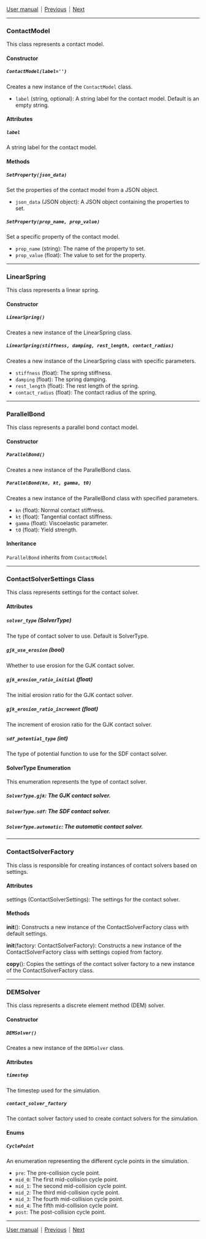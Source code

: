 ###

[User manual](user_manual.md)
┊ [Previous](cfddem_simulation.md)
┊ [Next](ref_domain.md)

-------

### ContactModel

This class represents a contact model.

#### Constructor

##### `ContactModel(label='')`

Creates a new instance of the `ContactModel` class.

- `label` (string, optional): A string label for the contact model. Default is an empty string.

#### Attributes

##### `label`

A string label for the contact model.

#### Methods

##### `SetProperty(json_data)`

Set the properties of the contact model from a JSON object.

- `json_data` (JSON object): A JSON object containing the properties to set.

##### `SetProperty(prop_name, prop_value)`

Set a specific property of the contact model.

- `prop_name` (string): The name of the property to set.
- `prop_value` (float): The value to set for the property.

------

### LinearSpring

This class represents a linear spring.

#### Constructor

##### `LinearSpring()`

Creates a new instance of the LinearSpring class.

##### `LinearSpring(stiffness, damping, rest_length, contact_radius)`

Creates a new instance of the LinearSpring class with specific parameters.

- `stiffness` (float): The spring stiffness.
- `damping` (float): The spring damping.
- `rest_length` (float): The rest length of the spring.
- `contact_radius` (float): The contact radius of the spring.

-----

### ParallelBond

This class represents a parallel bond contact model.

#### Constructor

##### `ParallelBond()`

Creates a new instance of the ParallelBond class.

##### `ParallelBond(kn, kt, gamma, t0)`

Creates a new instance of the ParallelBond class with specified parameters.

- `kn` (float): Normal contact stiffness.
- `kt` (float): Tangential contact stiffness.
- `gamma` (float): Viscoelastic parameter.
- `t0` (float): Yield strength.

#### Inheritance

`ParallelBond` inherits from `ContactModel`

-----

### ContactSolverSettings Class

This class represents settings for the contact solver.

#### Attributes

##### `solver_type` (SolverType)

The type of contact solver to use. Default is SolverType.

##### `gjk_use_erosion` (bool)

Whether to use erosion for the GJK contact solver. 

##### `gjk_erosion_ratio_initial` (float)

The initial erosion ratio for the GJK contact solver.

##### `gjk_erosion_ratio_increment` (float)

The increment of erosion ratio for the GJK contact solver.

##### `sdf_potential_type` (int)

The type of potential function to use for the SDF contact solver.

#### SolverType Enumeration

This enumeration represents the type of contact solver.

##### `SolverType.gjk`: The GJK contact solver.

##### `SolverType.sdf`: The SDF contact solver.

##### `SolverType.automatic`: The automatic contact solver.

-----

### ContactSolverFactory

This class is responsible for creating instances of contact solvers based on settings.

#### Attributes

settings (ContactSolverSettings): The settings for the contact solver.

#### Methods

__init__(): Constructs a new instance of the ContactSolverFactory class with default settings.

__init__(factory: ContactSolverFactory): Constructs a new instance of the ContactSolverFactory class with settings copied from factory.

__copy__(): Copies the settings of the contact solver factory to a new instance of the ContactSolverFactory class.


-----

### DEMSolver

This class represents a discrete element method (DEM) solver.

#### Constructor

##### `DEMSolver()`

Creates a new instance of the `DEMSolver` class.

#### Attributes

##### `timestep`

The timestep used for the simulation.

##### `contact_solver_factory`

The contact solver factory used to create contact solvers for the simulation.

#### Enums

##### `CyclePoint`

An enumeration representing the different cycle points in the simulation.

- `pre`: The pre-collision cycle point.
- `mid_0`: The first mid-collision cycle point.
- `mid_1`: The second mid-collision cycle point.
- `mid_2`: The third mid-collision cycle point.
- `mid_3`: The fourth mid-collision cycle point.
- `mid_4`: The fifth mid-collision cycle point.
- `post`: The post-collision cycle point.

-----
[User manual](user_manual.md)
┊ [Previous](cfddem_simulation.md)
┊ [Next](ref_domain.md)